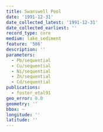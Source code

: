 ```yaml
---
title: Swanswell Pool
date: '1991-12-31'
date_collected_latest: '1991-12-31'
date_collected_earliest: ''
record_type: core
medium: lake_sediment
feature: '586'
description: ''
parameters:
  - Pb/sequential
  - Cu/sequential
  - Ni/sequential
  - Zn/sequential
  - Cd/sequential
publications:
  - foster_etal91
geo_error: 0.0
geometry: ''
bbox: ~
longitude: ''
latitude: ''
---
```

